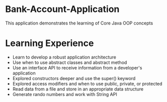 # Bank-Account-Application

This application demonstrates the learning of Core Java OOP concepts 

# Learning Experience

- Learn to develop a robust application architecture
- Use when to use abstract classes and abstract method
- Use an interface API to receive information from a developer's application
- Explored constructors deeper and use the super() keyword
- Explored access modifiers and when to use public, private, or protected
- Read data from a file and store in an appropriate data structure
- Generate rando numbers and work with String API
